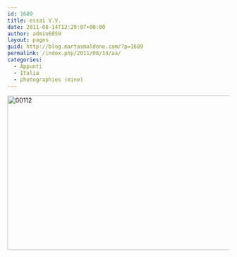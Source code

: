 ```yaml
---
id: 1689
title: essai V.V.
date: 2011-08-14T12:29:07+00:00
author: admin6059
layout: pages
guid: http://blog.martasmaldone.com/?p=1689
permalink: /index.php/2011/08/14/aa/
categories:
  - Appunti
  - Italia
  - photographies (mine)
---
```

<img class="aligncenter size-full wp-image-3571" src="http://blog.martasmaldone.eu/wp-content/uploads/2011/08/00112-1.jpg" alt="00112" width="529" height="350" srcset="http://blog.martasmaldone.eu/wp-content/uploads/2011/08/00112-1.jpg 529w, http://blog.martasmaldone.eu/wp-content/uploads/2011/08/00112-1-300x198.jpg 300w" sizes="(max-width: 529px) 100vw, 529px" />
